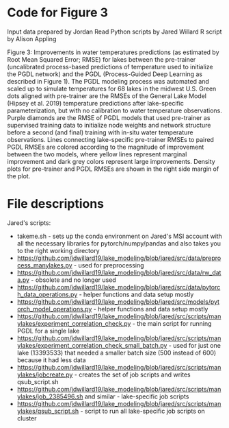 # Code for Figure 3
Input data prepared by Jordan Read
Python scripts by Jared Willard
R script by Alison Appling

Figure 3: Improvements in water temperatures predictions (as estimated by Root Mean Squared Error; RMSE) for lakes between the pre-trainer (uncalibrated process-based predictions of temperature used to initialize the PGDL network) and the PGDL (Process-Guided Deep Learning as described in Figure 1). The PGDL modeling process was automated and scaled up to simulate temperatures for 68 lakes in the midwest U.S. Green dots aligned with pre-trainer are the RMSEs of the General Lake Model (Hipsey et al. 2019) temperature predictions after lake-specific parameterization, but with no calibration to water temperature observations. Purple diamonds are the RMSE of PGDL models that used pre-trainer as supervised training data to initialize node weights and network structure before a second (and final) training with in-situ water temperature observations. Lines connecting lake-specific pre-trainer RMSEs to paired PGDL RMSEs are colored according to the magnitude of improvement between the two models, where yellow lines represent marginal improvement and dark grey colors represent large improvements. Density plots for pre-trainer and PGDL RMSEs are shown in the right side margin of the plot.

# File descriptions

Jared's scripts:
* takeme.sh - sets up the conda environment on Jared's MSI account with all the necessary libraries for pytorch/numpy/pandas and also takes you to the right working directory
* https://github.com/jdwillard19/lake_modeling/blob/jared/src/data/preprocess_manylakes.py - used for preprocessing
* https://github.com/jdwillard19/lake_modeling/blob/jared/src/data/rw_data.py - obsolete and no longer used
* https://github.com/jdwillard19/lake_modeling/blob/jared/src/data/pytorch_data_operations.py - helper functions and data setup mostly
* https://github.com/jdwillard19/lake_modeling/blob/jared/src/models/pytorch_model_operations.py - helper functions and data setup mostly
* https://github.com/jdwillard19/lake_modeling/blob/jared/src/scripts/manylakes/experiment_correlation_check.py - the main script for running PGDL for a single lake
* https://github.com/jdwillard19/lake_modeling/blob/jared/src/scripts/manylakes/experiment_correlation_check_small_batch.py - used for just one lake (13393533) that needed a smaller batch size (500 instead of 600) because it had less data
* https://github.com/jdwillard19/lake_modeling/blob/jared/src/scripts/manylakes/jobcreate.py - creates the set of job scripts and writes qsub_script.sh
* https://github.com/jdwillard19/lake_modeling/blob/jared/src/scripts/manylakes/job_2385496.sh and similar - lake-specific job scripts
* https://github.com/jdwillard19/lake_modeling/blob/jared/src/scripts/manylakes/qsub_script.sh - script to run all lake-specific job scripts on cluster
